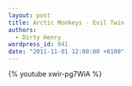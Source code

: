 ```yaml
---
layout: post
title: Arctic Monkeys - Evil Twin
authors:
  - Dirty Henry
wordpress_id: 941
date: "2011-11-01 12:00:00 +0100"
---
```


{% youtube xwir-pg7WiA %}
